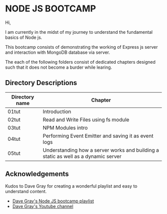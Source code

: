 
# NODE JS BOOTCAMP

Hi,

I am currently in the midst of my journey to understand the fundamental basics of Node js.

This bootcamp consists of demonstrating the working of Express js server and interaction with MongoDB database via server.

The each of the following folders consist of dedicated chapters designed such that it does not become a burder while learing.

## Directory Descriptions
| Directory name             | Chapter                                                                |
| ----------------- | ------------------------------------------------------------------ |
| 01tut | Introduction |
| 02tut | Read and Write Files using fs module |
| 03tut | NPM Modules intro |
| 04tut | Performing Event Emitter and saving it as event logs |
| 05tut | Understanding how a server works and building a static as well as a dynamic server |


## Acknowledgements
Kudos to Dave Gray for creating a wonderful playlist and easy to understand content.
 - [Dave Gray's Node JS bootcamp playlist](https://youtube.com/playlist?list=PL0Zuz27SZ-6PFkIxaJ6Xx_X46avTM1aYw)
 - [Dave Gray's Youtube channel](https://www.youtube.com/DaveGrayTeachesCode)

